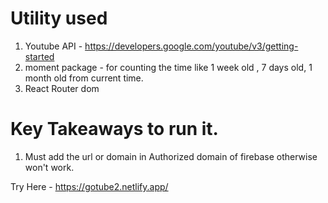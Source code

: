 
# Utility used

1. Youtube API - https://developers.google.com/youtube/v3/getting-started
2. moment package  - for counting the time like 1 week old , 7 days old, 1 month old from current time.
3. React Router dom

# Key Takeaways to run it.
1. Must add the url or domain in Authorized domain of firebase otherwise won't work.

Try Here - https://gotube2.netlify.app/
